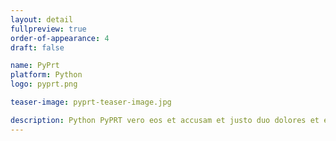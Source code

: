 ```yaml
---
layout: detail
fullpreview: true
order-of-appearance: 4
draft: false

name: PyPrt
platform: Python
logo: pyprt.png

teaser-image: pyprt-teaser-image.jpg

description: Python PyPRT vero eos et accusam et justo duo dolores et ea rebum. Stet clita kasd gubergren, no sea takimata sanctus est Lorem ipsum dolor sit amet.. At vero eos et accusam et justo duo dolores et ea rebum. Stet clita kasd gubergren, no sea takimata sanctus est Lorem ipsum dolor sit amet. Lorem ipsum dolor sit amet, consetetur sadipscing elitr, sed diam nonumy eirmod tempor invidunt ut labore et dolore magna aliquyam erat, sed diam voluptua.
---
```

